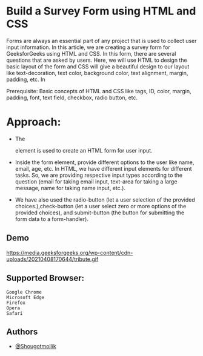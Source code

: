 
# Build a Survey Form using HTML and CSS

Forms are always an essential part of any project that is used to collect user input information. In this article, we are creating a survey form for GeeksforGeeks using HTML and CSS. In this form, there are several questions that are asked by users. Here, we will use HTML to design the basic layout of the form and CSS will give a beautiful design to our layout like text-decoration, text color, background color, text alignment, margin, padding, etc. In

Prerequisite: Basic concepts of HTML and CSS like tags, ID, color, margin, padding, font, text field, checkbox, radio button, etc. 

# Approach:

- The <form> element is used to create an HTML form for user input.

- Inside the form element, provide different options to the user like name, email, age, etc. In HTML, we have different input elements for different tasks. So, we are providing respective input types according to the question (email for taking email input, text-area for taking a large message, name for taking name input, etc.).

- We have also used the radio-button (let a user selection of the provided choices.),check-button (let a user select zero or more options of the provided choices), and submit-button (the button for submitting the form data to a form-handler).


## Demo

https://media.geeksforgeeks.org/wp-content/cdn-uploads/20210408170644/tribute.gif


## Supported Browser:

    Google Chrome
    Microsoft Edge
    Firefox
    Opera
    Safari

## Authors

- [@Shougotmollik](https://github.com/Shougotmollik)